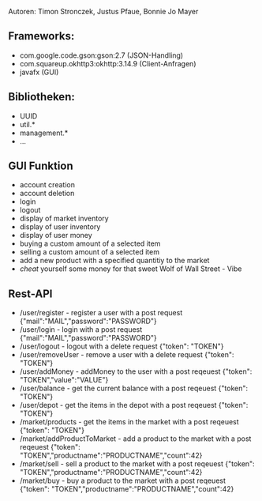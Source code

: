 Autoren: Timon Stronczek, Justus Pfaue, Bonnie Jo Mayer


## Frameworks:
- com.google.code.gson:gson:2.7 (JSON-Handling)
- com.squareup.okhttp3:okhttp:3.14.9 (Client-Anfragen)
- javafx (GUI)

## Bibliotheken:
- UUID
- util.*
- management.*
- ...

## GUI Funktion
- account creation
- account deletion
- login
- logout
- display of market inventory
- display of user inventory
- display of user money 
- buying a custom amount of a selected item
- selling a custom amount of a selected item
- add a new product with a specified quantitiy to the market
- *cheat* yourself some money for that sweet Wolf of Wall Street - Vibe

## Rest-API
- /user/register - register a user with a post request {"mail":"MAIL","password":"PASSWORD"}
- /user/login - login with a post request {"mail":"MAIL","password":"PASSWORD"}
- /user/logout - logout with a delete request {"token": "TOKEN"}
- /user/removeUser - remove a user with a delete request {"token": "TOKEN"}
- /user/addMoney - addMoney to the user with a post reqeuest {"token": "TOKEN","value":"VALUE"}
- /user/balance - get the current balance with a post reqeuest {"token": "TOKEN"}
- /user/depot - get the items in the depot with a post reqeuest {"token": "TOKEN"}
- /market/products - get the items in the market with a post reqeuest {"token": "TOKEN"}
- /market/addProductToMarket - add a product to the market with a post reqeuest {"token": "TOKEN","productname":"PRODUCTNAME","count":42}
- /market/sell - sell a product to the market with a post reqeuest {"token": "TOKEN","productname":"PRODUCTNAME","count":42}
- /market/buy - buy a product to the market with a post reqeuest {"token": "TOKEN","productname":"PRODUCTNAME","count":42}